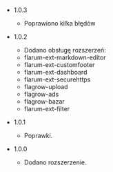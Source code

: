 - 1.0.3
  - Poprawiono kilka błędów

- 1.0.2
  - Dodano obsługę rozszerzeń:
  - flarum-ext-markdown-editor
  - flarum-ext-customfooter
  - flarum-ext-dashboard
  - flarum-ext-securehttps
  - flagrow-upload
  - flagrow-ads
  - flagrow-bazar
  - flarum-ext-filter
		
- 1.0.1
  - Poprawki.

- 1.0.0
  - Dodano rozszerzenie.





